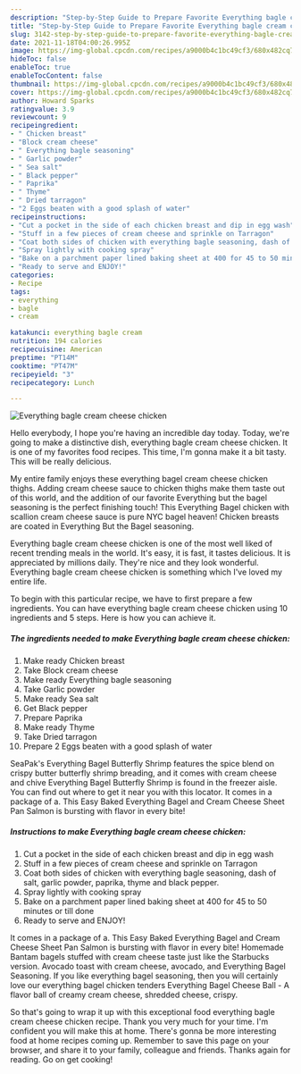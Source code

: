 ```yaml
---
description: "Step-by-Step Guide to Prepare Favorite Everything bagle cream cheese chicken"
title: "Step-by-Step Guide to Prepare Favorite Everything bagle cream cheese chicken"
slug: 3142-step-by-step-guide-to-prepare-favorite-everything-bagle-cream-cheese-chicken
date: 2021-11-18T04:00:26.995Z
image: https://img-global.cpcdn.com/recipes/a9000b4c1bc49cf3/680x482cq70/everything-bagle-cream-cheese-chicken-recipe-main-photo.jpg
hideToc: false
enableToc: true
enableTocContent: false
thumbnail: https://img-global.cpcdn.com/recipes/a9000b4c1bc49cf3/680x482cq70/everything-bagle-cream-cheese-chicken-recipe-main-photo.jpg
cover: https://img-global.cpcdn.com/recipes/a9000b4c1bc49cf3/680x482cq70/everything-bagle-cream-cheese-chicken-recipe-main-photo.jpg
author: Howard Sparks
ratingvalue: 3.9
reviewcount: 9
recipeingredient:
- " Chicken breast"
- "Block cream cheese"
- " Everything bagle seasoning"
- " Garlic powder"
- " Sea salt"
- " Black pepper"
- " Paprika"
- " Thyme"
- " Dried tarragon"
- "2 Eggs beaten with a good splash of water"
recipeinstructions:
- "Cut a pocket in the side of each chicken breast and dip in egg wash"
- "Stuff in a few pieces of cream cheese and sprinkle on Tarragon"
- "Coat both sides of chicken with everything bagle seasoning, dash of salt, garlic powder, paprika, thyme and black pepper."
- "Spray lightly with cooking spray"
- "Bake on a parchment paper lined baking sheet at 400 for 45 to 50 minutes or till done"
- "Ready to serve and ENJOY!"
categories:
- Recipe
tags:
- everything
- bagle
- cream

katakunci: everything bagle cream 
nutrition: 194 calories
recipecuisine: American
preptime: "PT14M"
cooktime: "PT47M"
recipeyield: "3"
recipecategory: Lunch

---
```



![Everything bagle cream cheese chicken](https://img-global.cpcdn.com/recipes/a9000b4c1bc49cf3/680x482cq70/everything-bagle-cream-cheese-chicken-recipe-main-photo.jpg)

Hello everybody, I hope you're having an incredible day today. Today, we're going to make a distinctive dish, everything bagle cream cheese chicken. It is one of my favorites food recipes. This time, I'm gonna make it a bit tasty. This will be really delicious.

My entire family enjoys these everything bagel cream cheese chicken thighs. Adding cream cheese sauce to chicken thighs make them taste out of this world, and the addition of our favorite Everything but the bagel seasoning is the perfect finishing touch! This Everything Bagel chicken with scallion cream cheese sauce is pure NYC bagel heaven! Chicken breasts are coated in Everything But the Bagel seasoning.

Everything bagle cream cheese chicken is one of the most well liked of recent trending meals in the world. It's easy, it is fast, it tastes delicious. It is appreciated by millions daily. They're nice and they look wonderful. Everything bagle cream cheese chicken is something which I've loved my entire life.


To begin with this particular recipe, we have to first prepare a few ingredients. You can have everything bagle cream cheese chicken using 10 ingredients and 5 steps. Here is how you can achieve it.

<!--inarticleads1-->

##### The ingredients needed to make Everything bagle cream cheese chicken:

1. Make ready  Chicken breast
1. Take Block cream cheese
1. Make ready  Everything bagle seasoning
1. Take  Garlic powder
1. Make ready  Sea salt
1. Get  Black pepper
1. Prepare  Paprika
1. Make ready  Thyme
1. Take  Dried tarragon
1. Prepare 2 Eggs beaten with a good splash of water


SeaPak&#39;s Everything Bagel Butterfly Shrimp features the spice blend on crispy butter butterfly shrimp breading, and it comes with cream cheese and chive Everything Bagel Butterfly Shrimp is found in the freezer aisle. You can find out where to get it near you with this locator. It comes in a package of a. This Easy Baked Everything Bagel and Cream Cheese Sheet Pan Salmon is bursting with flavor in every bite! 

<!--inarticleads2-->

##### Instructions to make Everything bagle cream cheese chicken:

1. Cut a pocket in the side of each chicken breast and dip in egg wash
1. Stuff in a few pieces of cream cheese and sprinkle on Tarragon
1. Coat both sides of chicken with everything bagle seasoning, dash of salt, garlic powder, paprika, thyme and black pepper.
1. Spray lightly with cooking spray
1. Bake on a parchment paper lined baking sheet at 400 for 45 to 50 minutes or till done
1. Ready to serve and ENJOY!

It comes in a package of a. This Easy Baked Everything Bagel and Cream Cheese Sheet Pan Salmon is bursting with flavor in every bite! Homemade Bantam bagels stuffed with cream cheese taste just like the Starbucks version. Avocado toast with cream cheese, avocado, and Everything Bagel Seasoning. If you like everything bagel seasoning, then you will certainly love our everything bagel chicken tenders Everything Bagel Cheese Ball - A flavor ball of creamy cream cheese, shredded cheese, crispy. 

So that's going to wrap it up with this exceptional food everything bagle cream cheese chicken recipe. Thank you very much for your time. I'm confident you will make this at home. There's gonna be more interesting food at home recipes coming up. Remember to save this page on your browser, and share it to your family, colleague and friends. Thanks again for reading. Go on get cooking!
